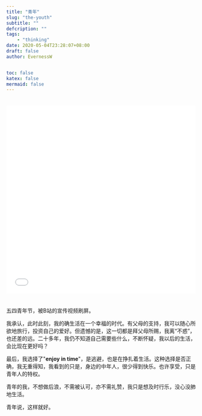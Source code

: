 ```yaml
---
title: "青年"
slug: "the-youth"
subtitle: ""
defcription: ""
tags:
    - "thinking"
date: 2020-05-04T23:28:07+08:00
draft: false
author: EvernessW


toc: false
katex: false
mermaid: false
---
```


<iframe src="//player.bilibili.com/player.html?aid=412935552&bvid=BV1FV411d7u7&cid=186803402&page=1" scrolling="no" border="0" frameborder="no" framespacing="0" allowfullscreen="true" style="width: 100%; height: 500px; max-width: 100%；align:center; padding:20px 0;"> </iframe>

五四青年节，被B站的宣传视频刷屏。

我承认，此时此刻，我的确生活在一个幸福的时代。有父母的支持，我可以随心所欲地旅行，投资自己的爱好。但遗憾的是，这一切都是拜父母所赐，我离“不惑”，也还差的远。二十多年，我仍不知道自己需要些什么，不断怀疑，我以后的生活，会比现在更好吗？

最后，我选择了"**enjoy in time**"，是逃避，也是在挣扎着生活。这种选择是否正确，我无重得知，我看到的只是，身边的中年人，很少得到快乐。也许享受，只是青年人的特权。

青年的我，不想做后浪，不需被认可，亦不需礼赞，我只是想及时行乐，没心没肺地生活。

青年说，这样就好。